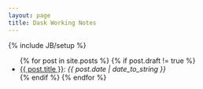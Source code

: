 ```yaml
---
layout: page
title: Dask Working Notes
---
```


{% include JB/setup %}

<ul class="posts">
  {% for post in site.posts %}
    {% if post.draft != true %}
    <li><a href="{{ BASE_PATH }}{{ post.url }}">{{ post.title }}</a>: <i>{{ post.date | date_to_string }}</i> </li>
    {% endif %}
  {% endfor %}
</ul>
